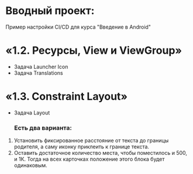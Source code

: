 # Вводный проект:

Пример настройки CI/CD для курса "Введение в Android"

# «1.2. Ресурсы, View и ViewGroup»

- Задача Launcher Icon
- Задача Translations

# «1.3. Constraint Layout»

- Задача Layout

  ### Есть два варианта:
1) Установить фиксированное расстояние от текста до границы родителя, а саму иконку приклеить к границе текста.
2) Оставить достаточное количество места, чтобы поместилось и 500, и 1К. Тогда на всех карточках положение этого блока будет одинаковым.
